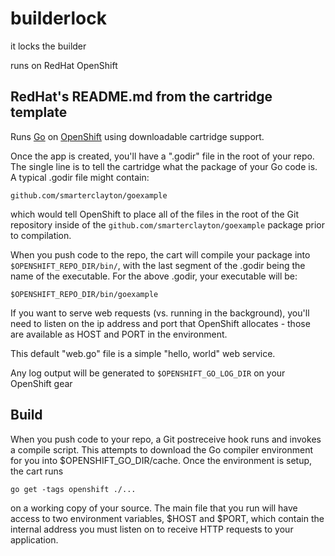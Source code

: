 builderlock
======================

it locks the builder

runs on RedHat OpenShift

RedHat's README.md from the cartridge template
------

Runs [Go](http://golang.org) on [OpenShift](https://openshift.redhat.com/app/login) using downloadable cartridge support. 

Once the app is created, you'll have a ".godir" file in the root of your repo. The single line is to tell the cartridge what the package of your Go code is.  A typical .godir file might contain:

    github.com/smarterclayton/goexample

which would tell OpenShift to place all of the files in the root of the Git repository inside of the <code>github.com/smarterclayton/goexample</code> package prior to compilation.

When you push code to the repo, the cart will compile your package into <code>$OPENSHIFT_REPO_DIR/bin/</code>, with the last segment of the .godir being the name of the executable.  For the above .godir, your executable will be:

    $OPENSHIFT_REPO_DIR/bin/goexample

If you want to serve web requests (vs. running in the background), you'll need to listen on the ip address and port that OpenShift allocates - those are available as HOST and PORT in the environment.

This default "web.go" file is a simple "hello, world" web service. 

Any log output will be generated to <code>$OPENSHIFT_GO_LOG_DIR</code> on your OpenShift gear


Build
-----

When you push code to your repo, a Git postreceive hook runs and invokes a compile script.  This attempts to download the Go compiler environment for you into $OPENSHIFT_GO_DIR/cache.  Once the environment is setup, the cart runs

    go get -tags openshift ./...

on a working copy of your source. 
The main file that you run will have access to two environment variables, $HOST and $PORT, which contain the internal address you must listen on to receive HTTP requests to your application.

